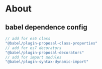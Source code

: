 # About

## babel dependence config
```js
// add for es6 class
"@babel/plugin-proposal-class-properties"
// add for es7 decorators
"@babel/plugin-proposal-decorators"
// add for import modules
"@babel/plugin-syntax-dynamic-import"
```
